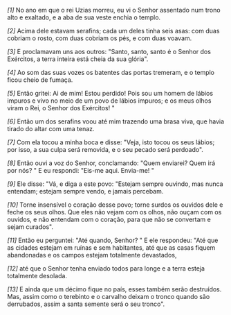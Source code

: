 *[1]* No ano em que o rei Uzias morreu, eu vi o Senhor assentado num trono alto e exaltado, e a aba de sua veste enchia o templo.

*[2]* Acima dele estavam serafins; cada um deles tinha seis asas: com duas cobriam o rosto, com duas cobriam os pés, e com duas voavam.

*[3]* E proclamavam uns aos outros: "Santo, santo, santo é o Senhor dos Exércitos, a terra inteira está cheia da sua glória".

*[4]* Ao som das suas vozes os batentes das portas tremeram, e o templo ficou cheio de fumaça.

*[5]* Então gritei: Ai de mim! Estou perdido! Pois sou um homem de lábios impuros e vivo no meio de um povo de lábios impuros; e os meus olhos viram o Rei, o Senhor dos Exércitos! "

*[6]* Então um dos serafins voou até mim trazendo uma brasa viva, que havia tirado do altar com uma tenaz.

*[7]* Com ela tocou a minha boca e disse: "Veja, isto tocou os seus lábios; por isso, a sua culpa será removida, e o seu pecado será perdoado".

*[8]* Então ouvi a voz do Senhor, conclamando: "Quem enviarei? Quem irá por nós? " E eu respondi: "Eis-me aqui. Envia-me! "

*[9]* Ele disse: "Vá, e diga a este povo: "Estejam sempre ouvindo, mas nunca entendam; estejam sempre vendo, e jamais percebam.

*[10]* Torne insensível o coração desse povo; torne surdos os ouvidos dele e feche os seus olhos. Que eles não vejam com os olhos, não ouçam com os ouvidos, e não entendam com o coração, para que não se convertam e sejam curados".

*[11]* Então eu perguntei: "Até quando, Senhor? " E ele respondeu: "Até que as cidades estejam em ruínas e sem habitantes, até que as casas fiquem abandonadas e os campos estejam totalmente devastados,

*[12]* até que o Senhor tenha enviado todos para longe e a terra esteja totalmente desolada.

*[13]* E ainda que um décimo fique no país, esses também serão destruídos. Mas, assim como o terebinto e o carvalho deixam o tronco quando são derrubados, assim a santa semente será o seu tronco".

